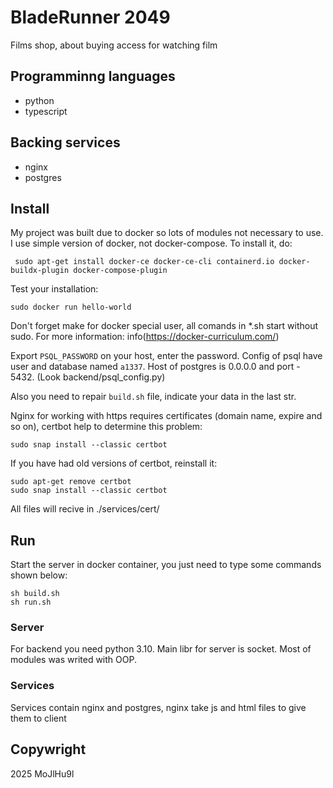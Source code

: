 # BladeRunner 2049

Films shop, about buying access for watching film 

## Programminng languages

- python
- typescript

## Backing services

- nginx
- postgres

## Install

My project was built due to docker so lots of modules not necessary to use. I use simple version of docker, not docker-compose. To install it, do:		

```
 sudo apt-get install docker-ce docker-ce-cli containerd.io docker-buildx-plugin docker-compose-plugin
```

Test your installation:

```
sudo docker run hello-world
```
Don't forget make for docker special user, all comands in *.sh start without sudo. 
For more information: info(https://docker-curriculum.com/)

Export ```PSQL_PASSWORD``` on your host, enter the password.
Config of psql have user and database named ```a1337```.
Host of postgres is 0.0.0.0 and port - 5432. (Look backend/psql_config.py)

Also you need to repair ```build.sh``` file, indicate your data in the last str.

Nginx for working with https requires certificates (domain name, expire and so on), certbot help to determine this problem:

```
sudo snap install --classic certbot
```

If you have had old versions of certbot, reinstall it:

```
sudo apt-get remove certbot
sudo snap install --classic certbot
```
All files will recive in ./services/cert/

## Run

Start the server in docker container, you just need to type some commands shown below:

```
sh build.sh
sh run.sh 
```

### Server
For backend you need python 3.10. Main libr for server is socket. Most of modules was writed with OOP.

### Services
Services contain nginx and postgres, nginx take js and html files to give them to client

## Copywright

2025 MoJlHu9l